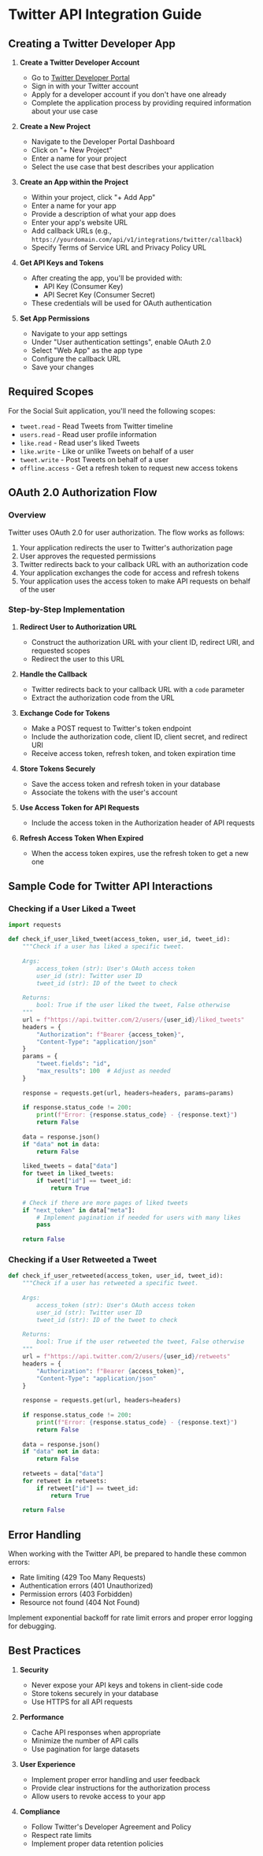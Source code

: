 # Twitter API Integration Guide

## Creating a Twitter Developer App

1. **Create a Twitter Developer Account**
   - Go to [Twitter Developer Portal](https://developer.twitter.com/)
   - Sign in with your Twitter account
   - Apply for a developer account if you don't have one already
   - Complete the application process by providing required information about your use case

2. **Create a New Project**
   - Navigate to the Developer Portal Dashboard
   - Click on "+ New Project"
   - Enter a name for your project
   - Select the use case that best describes your application

3. **Create an App within the Project**
   - Within your project, click "+ Add App"
   - Enter a name for your app
   - Provide a description of what your app does
   - Enter your app's website URL
   - Add callback URLs (e.g., `https://yourdomain.com/api/v1/integrations/twitter/callback`)
   - Specify Terms of Service URL and Privacy Policy URL

4. **Get API Keys and Tokens**
   - After creating the app, you'll be provided with:
     - API Key (Consumer Key)
     - API Secret Key (Consumer Secret)
   - These credentials will be used for OAuth authentication

5. **Set App Permissions**
   - Navigate to your app settings
   - Under "User authentication settings", enable OAuth 2.0
   - Select "Web App" as the app type
   - Configure the callback URL
   - Save your changes

## Required Scopes

For the Social Suit application, you'll need the following scopes:

- `tweet.read` - Read Tweets from Twitter timeline
- `users.read` - Read user profile information
- `like.read` - Read user's liked Tweets
- `like.write` - Like or unlike Tweets on behalf of a user
- `tweet.write` - Post Tweets on behalf of a user
- `offline.access` - Get a refresh token to request new access tokens

## OAuth 2.0 Authorization Flow

### Overview

Twitter uses OAuth 2.0 for user authorization. The flow works as follows:

1. Your application redirects the user to Twitter's authorization page
2. User approves the requested permissions
3. Twitter redirects back to your callback URL with an authorization code
4. Your application exchanges the code for access and refresh tokens
5. Your application uses the access token to make API requests on behalf of the user

### Step-by-Step Implementation

1. **Redirect User to Authorization URL**
   - Construct the authorization URL with your client ID, redirect URI, and requested scopes
   - Redirect the user to this URL

2. **Handle the Callback**
   - Twitter redirects back to your callback URL with a `code` parameter
   - Extract the authorization code from the URL

3. **Exchange Code for Tokens**
   - Make a POST request to Twitter's token endpoint
   - Include the authorization code, client ID, client secret, and redirect URI
   - Receive access token, refresh token, and token expiration time

4. **Store Tokens Securely**
   - Save the access token and refresh token in your database
   - Associate the tokens with the user's account

5. **Use Access Token for API Requests**
   - Include the access token in the Authorization header of API requests

6. **Refresh Access Token When Expired**
   - When the access token expires, use the refresh token to get a new one

## Sample Code for Twitter API Interactions

### Checking if a User Liked a Tweet

```python
import requests

def check_if_user_liked_tweet(access_token, user_id, tweet_id):
    """Check if a user has liked a specific tweet.
    
    Args:
        access_token (str): User's OAuth access token
        user_id (str): Twitter user ID
        tweet_id (str): ID of the tweet to check
        
    Returns:
        bool: True if the user liked the tweet, False otherwise
    """
    url = f"https://api.twitter.com/2/users/{user_id}/liked_tweets"
    headers = {
        "Authorization": f"Bearer {access_token}",
        "Content-Type": "application/json"
    }
    params = {
        "tweet.fields": "id",
        "max_results": 100  # Adjust as needed
    }
    
    response = requests.get(url, headers=headers, params=params)
    
    if response.status_code != 200:
        print(f"Error: {response.status_code} - {response.text}")
        return False
    
    data = response.json()
    if "data" not in data:
        return False
    
    liked_tweets = data["data"]
    for tweet in liked_tweets:
        if tweet["id"] == tweet_id:
            return True
    
    # Check if there are more pages of liked tweets
    if "next_token" in data["meta"]:
        # Implement pagination if needed for users with many likes
        pass
    
    return False
```

### Checking if a User Retweeted a Tweet

```python
def check_if_user_retweeted(access_token, user_id, tweet_id):
    """Check if a user has retweeted a specific tweet.
    
    Args:
        access_token (str): User's OAuth access token
        user_id (str): Twitter user ID
        tweet_id (str): ID of the tweet to check
        
    Returns:
        bool: True if the user retweeted the tweet, False otherwise
    """
    url = f"https://api.twitter.com/2/users/{user_id}/retweets"
    headers = {
        "Authorization": f"Bearer {access_token}",
        "Content-Type": "application/json"
    }
    
    response = requests.get(url, headers=headers)
    
    if response.status_code != 200:
        print(f"Error: {response.status_code} - {response.text}")
        return False
    
    data = response.json()
    if "data" not in data:
        return False
    
    retweets = data["data"]
    for retweet in retweets:
        if retweet["id"] == tweet_id:
            return True
    
    return False
```

## Error Handling

When working with the Twitter API, be prepared to handle these common errors:

- Rate limiting (429 Too Many Requests)
- Authentication errors (401 Unauthorized)
- Permission errors (403 Forbidden)
- Resource not found (404 Not Found)

Implement exponential backoff for rate limit errors and proper error logging for debugging.

## Best Practices

1. **Security**
   - Never expose your API keys and tokens in client-side code
   - Store tokens securely in your database
   - Use HTTPS for all API requests

2. **Performance**
   - Cache API responses when appropriate
   - Minimize the number of API calls
   - Use pagination for large datasets

3. **User Experience**
   - Implement proper error handling and user feedback
   - Provide clear instructions for the authorization process
   - Allow users to revoke access to your app

4. **Compliance**
   - Follow Twitter's Developer Agreement and Policy
   - Respect rate limits
   - Implement proper data retention policies